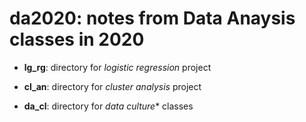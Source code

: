 # da2020: notes from Data Anaysis classes in 2020


  - **lg_rg**: directory for *logistic regression* project 

  - **cl_an**: directory for *cluster analysis* project 

  - **da_cl**: directory for *data culture** classes

